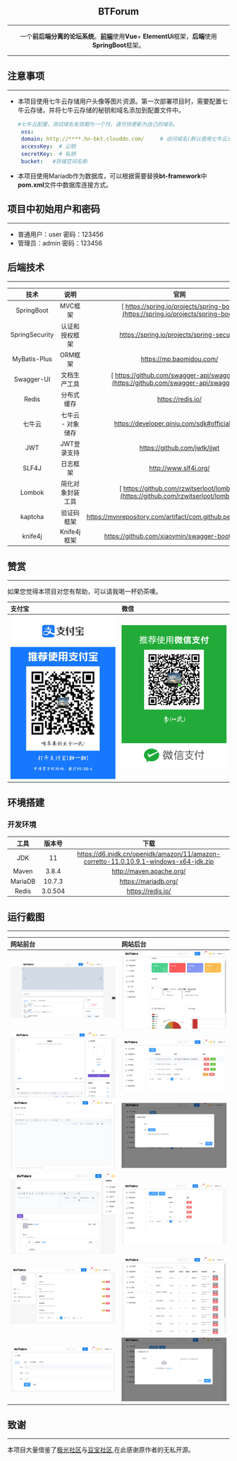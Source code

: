 <div align="center">

## BTForum

*** 


一个**前后端分离的论坛系统**。[**前端**](https://github.com/BUTUbird/forum-vue)使用**Vue**+ **ElementUi**框架，**后端**使用**SpringBoot**框架。

</div>

*** 
## 注意事项
***
- 本项目使用七牛云存储用户头像等图片资源。第一次部署项目时，需要配置七牛云存储，并将七牛云存储的秘钥和域名添加到配置文件中。

  ```yaml
  #七牛云配置，测试域名有效期为一个月，请尽快更新为自己的域名。
   oss:
   domain: http://****.hn-bkt.clouddn.com/     # 访问域名(默认使用七牛云测试域名)
   accessKey:  # 公钥
   secretKey:  # 私钥
   bucket:   #存储空间名称
  ```
- 本项目使用Mariadb作为数据库，可以根据需要替换**bt-framework**中**pom.xml**文件中数据库连接方式。
## 项目中初始用户和密码
***
- 普通用户：user 密码：123456
- 管理员：admin 密码：123456
## 后端技术
***
|       技术       |           说明           |                                           官网                                            |
|:--------------:|:----------------------:|:---------------------------------------------------------------------------------------:|
|   SpringBoot   |         MVC框架          |    [ https://spring.io/projects/spring-boot](https://spring.io/projects/spring-boot)    |
| SpringSecurity |        认证和授权框架         |                       https://spring.io/projects/spring-security                        |
|  MyBatis-Plus  |         ORM框架          |                                https://mp.baomidou.com/                                 |
|   Swagger-UI   |         文档生产工具         | [ https://github.com/swagger-api/swagger-ui](https://github.com/swagger-api/swagger-ui) |
|     Redis      |         分布式缓存          |                                    https://redis.io/                                    |
|      七牛云       |       七牛云 - 对象储存       |                      https://developer.qiniu.com/sdk#official-sdk                       |
|      JWT       |        JWT登录支持         |                              https://github.com/jwtk/jjwt                               |
|     SLF4J      |          日志框架          |                                  http://www.slf4j.org/                                  |
|     Lombok     |        简化对象封装工具        |    [ https://github.com/rzwitserloot/lombok](https://github.com/rzwitserloot/lombok)    |
|    kaptcha     |         验证码框架          |              https://mvnrepository.com/artifact/com.github.penggle/kaptcha              |
 |  knife4j       |   Knife4j框架            |                    https://github.com/xiaoymin/swagger-bootstrap-ui                     |                                  

## 赞赏
***
如果您觉得本项目对您有帮助，可以请我喝一杯奶茶噢。


| 支付宝                                                        | 微信                                                        |
|:-----------------------------------------------------------|:----------------------------------------------------------|
| <img src="DOC/img/alipay.jpg" alt = "支付宝" width = "300px"> | <img src="DOC/img/wechat.png" alt = "微信" width = "300px"> |

##   环境搭建
### 开发环境

| 工具         |   版本号   |      下载       |
|:----------:|:-------:| :----------------------------------------------------------: |
| JDK |   11    |https://d6.injdk.cn/openjdk/amazon/11/amazon-corretto-11.0.10.9.1-windows-x64-jdk.zip|
| Maven |  3.8.4  | http://maven.apache.org/ |
 |MariaDB | 10.7.3  | https://mariadb.org/ |
 |Redis | 3.0.504 | https://redis.io/|

## 运行截图
***
| 网站前台 | 网站后台 |
|:----------|:----------|
|![img.png](DOC/img/img.png)| ![img.png](DOC/img/img7.png)|
|![img.png](DOC/img/img2.png) |![img.png](DOC/img/img8.png) |
| ![img.png](DOC/img/img3.png)|![img.png](DOC/img/img9.png)|
| ![img.png](DOC/img/img4.png)|![img.png](DOC/img/img10.png)|
|![img.png](DOC/img/img5.png)|![img.png](DOC/img/img11.png)|
|![img.png](DOC/img/img6.png)|![img.png](DOC/img/img12.png)|
## 致谢
***


本项目大量借鉴了[极光社区](https://github.com/1ongclaw/letao)与[豆宝社区](https://github.com/songboriceman/doubao_community_backend),在此感谢原作者的无私开源。
